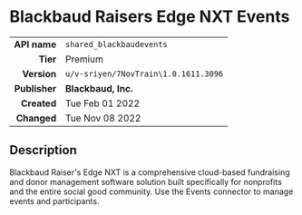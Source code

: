# Blackbaud Raisers Edge NXT Events
| | |
|-:|-|
|**API name**|`shared_blackbaudevents`|
|**Tier**|Premium|
|**Version**|`u/v-sriyen/7NovTrain\1.0.1611.3096`|
|**Publisher**|**Blackbaud, Inc.**|
|**Created**|Tue Feb 01 2022|
|**Changed**|Tue Nov 08 2022|

## Description
Blackbaud Raiser's Edge NXT is a comprehensive cloud-based fundraising and donor management software solution built specifically for nonprofits and the entire social good community. Use the Events connector to manage events and participants.

